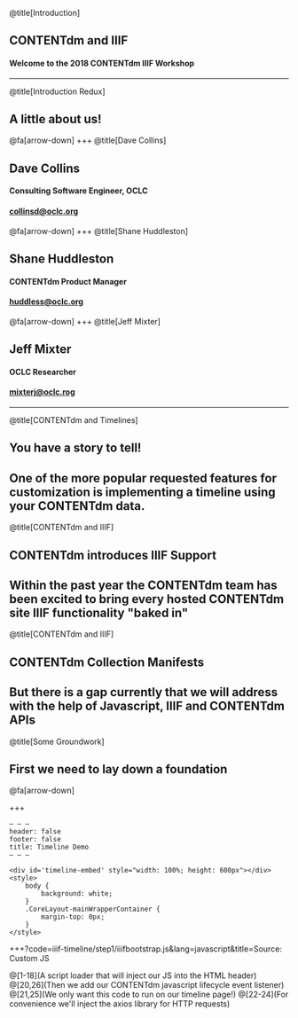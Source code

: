 @title[Introduction]
## CONTENTdm and IIIF
#### Welcome to the 2018 CONTENTdm IIIF Workshop
---
@title[Introduction Redux]
## A little about us!
@fa[arrow-down]
+++
@title[Dave Collins]
## Dave Collins
#### Consulting Software Engineer, OCLC
#### collinsd@oclc.org
@fa[arrow-down]
+++
@title[Shane Huddleston]
## Shane Huddleston
#### CONTENTdm Product Manager
#### huddless@oclc.org
@fa[arrow-down]
+++
@title[Jeff Mixter]
## Jeff Mixter
#### OCLC Researcher
#### mixterj@oclc.rog
---
@title[CONTENTdm and Timelines]
## You have a story to tell!
One of the more popular requested features for customization is implementing a timeline using your CONTENTdm data.
---
@title[CONTENTdm and IIIF]
## CONTENTdm introduces IIIF Support
Within the past year the CONTENTdm team has been excited to bring every hosted CONTENTdm site IIIF functionality "baked in"
---
@title[CONTENTdm and IIIF]
## CONTENTdm Collection Manifests
But there is a gap currently that we will address with the help of Javascript, IIIF and CONTENTdm APIs
---
@title[Some Groundwork]
## First we need to lay down a foundation

@fa[arrow-down]

+++
```
– – – 
header: false
footer: false
title: Timeline Demo
– – – 

<div id='timeline-embed' style="width: 100%; height: 600px"></div>
<style>
    body {
        background: white;
    }
    .CoreLayout-mainWrapperContainer {
        margin-top: 0px;
    }
</style>
```

+++?code=iiif-timeline/step1/iiifbootstrap.js&lang=javascript&title=Source: Custom JS

@[1-18](A script loader that will inject our JS into the HTML header)
@[20,26](Then we add our CONTENTdm javascript lifecycle event listener)
@[21,25](We only want this code to run on our timeline page!)
@[22-24](For convenience we'll inject the axios library for HTTP requests)

